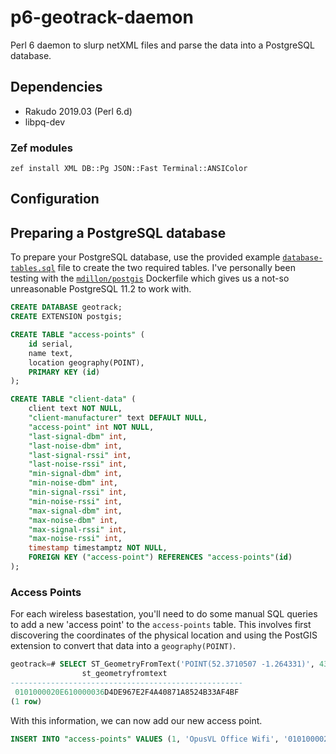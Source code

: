 # p6-geotrack-daemon
Perl 6 daemon to slurp netXML files and parse the data into a PostgreSQL database.

## Dependencies

- Rakudo 2019.03 (Perl 6.d)
- libpq-dev

### Zef modules

```
zef install XML DB::Pg JSON::Fast Terminal::ANSIColor
```

## Configuration

## Preparing a PostgreSQL database
To prepare your PostgreSQL database, use the provided example [`database-tables.sql`](https://github.com/OpusVL/p6-geotrack-daemon/blob/master/database-tables.sql) file to create the two required tables. I've personally been testing with the [`mdillon/postgis`](https://hub.docker.com/r/mdillon/postgis) Dockerfile which gives us a not-so unreasonable PostgreSQL 11.2 to work with.
```sql
CREATE DATABASE geotrack;
CREATE EXTENSION postgis;

CREATE TABLE "access-points" (
    id serial,
    name text,
    location geography(POINT),
    PRIMARY KEY (id)
);

CREATE TABLE "client-data" (
    client text NOT NULL,
    "client-manufacturer" text DEFAULT NULL,
    "access-point" int NOT NULL,
    "last-signal-dbm" int,
    "last-noise-dbm" int,
    "last-signal-rssi" int,
    "last-noise-rssi" int,
    "min-signal-dbm" int,
    "min-noise-dbm" int,
    "min-signal-rssi" int,
    "min-noise-rssi" int,
    "max-signal-dbm" int,
    "max-noise-dbm" int,
    "max-signal-rssi" int,
    "max-noise-rssi" int,
    timestamp timestamptz NOT NULL,
    FOREIGN KEY ("access-point") REFERENCES "access-points"(id)
);
```
### Access Points

For each wireless basestation, you'll need to do some manual SQL queries to add a new 'access point' to the `access-points` table. This involves first discovering the coordinates of the physical location and using the PostGIS extension to convert that data into a `geography(POINT)`.
```sql
geotrack=# SELECT ST_GeometryFromText('POINT(52.3710507 -1.264331)', 4326);
                st_geometryfromtext                 
----------------------------------------------------
 0101000020E610000036D4DE967E2F4A40871A8524B33AF4BF
(1 row)
```
With this information, we can now add our new access point.
```sql
INSERT INTO "access-points" VALUES (1, 'OpusVL Office Wifi', '0101000020E610000036D4DE967E2F4A40871A8524B33AF4BF');
```
